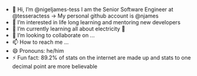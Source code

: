 - 👋 Hi, I’m @nigeljames-tess I am the Senior Software Engineer at @tesseractess -> My personal github account is @njames
- 👀 I’m interested in life long learning and mentoring new developers
- 🌱 I’m currently learning all about electricity 🔌
- 💞️ I’m looking to collaborate on ...
- 📫 How to reach me ...
- 😄 Pronouns: he/him
- ⚡ Fun fact: 89.2% of stats on the internet are made up and stats to one decimal point are more believable

<!---
nigeljames-tess/nigeljames-tess is a ✨ special ✨ repository because its `README.md` (this file) appears on your GitHub profile.
You can click the Preview link to take a look at your changes.
--->
